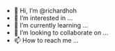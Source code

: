 - 👋 Hi, I’m @richardhoh
- 👀 I’m interested in ...
- 🌱 I’m currently learning ...
- 💞️ I’m looking to collaborate on ...
- 📫 How to reach me ...

<!---
richardhoh/richardhoh is a ✨ special ✨ repository because its `README.md` (this file) appears on your GitHub profile.
You can click the Preview link to take a look at your changes.
--->
